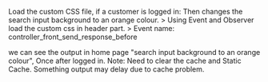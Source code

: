 Load the custom CSS file, if a customer is logged in: Then changes the search input background to an orange colour.
	> Using Event and Observer load the custom css in header part.
	> Event name: controller_front_send_response_before

we can see the output in home page "search input background to an orange colour", Once after logged in.
Note: Need to clear the cache and Static Cache. Something output may delay due to cache problem.